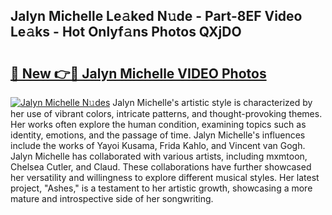 ## Jalyn Michelle Le𝚊ked N𝚞de - Part-8EF Video Le𝚊ks - Hot Onlyf𝚊ns Photos QXjDO

# <h2><a href="http://ac36321.deff.icu/?id=Jalyn+Michelle">🔗 New 👉🔴 Jalyn Michelle VIDEO Photos</a></h2>

[![Jalyn Michelle N𝚞des](https://i.imgur.com/rIISA9y.gif)](http://ac36321.deff.icu/?id=Jalyn+Michelle)
Jalyn Michelle's artistic style is characterized by her use of vibrant colors, intricate patterns, and thought-provoking themes. Her works often explore the human condition, examining topics such as identity, emotions, and the passage of time. Jalyn Michelle's influences include the works of Yayoi Kusama, Frida Kahlo, and Vincent van Gogh. Jalyn Michelle has collaborated with various artists, including mxmtoon, Chelsea Cutler, and Claud. These collaborations have further showcased her versatility and willingness to explore different musical styles. Her latest project, "Ashes," is a testament to her artistic growth, showcasing a more mature and introspective side of her songwriting.
